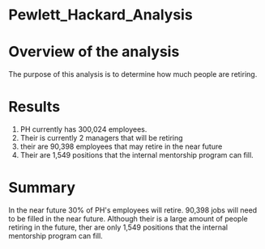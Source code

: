 # Pewlett_Hackard_Analysis

# Overview of the analysis
The purpose of this analysis is to determine how much people are retiring. 

# Results
1. PH currently has 300,024 employees.
2. Their is currently 2 managers that will be retiring
3. their are 90,398 employees that may retire in the near future
4. Their are 1,549 positions that the internal mentorship program can fill. 

# Summary
In the near future 30% of PH's employees will retire. 90,398 jobs will need to be filled in the near future. 
Although their is a large amount of people retiring in the future, ther are only 1,549 positions that the internal mentorship program can fill. 
